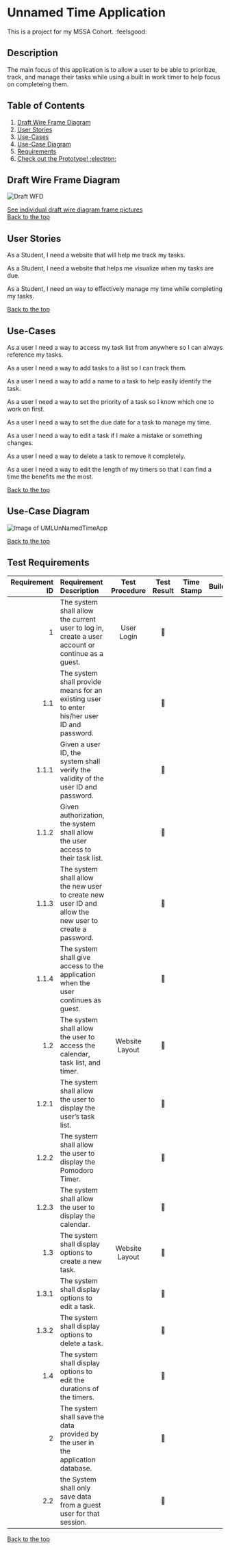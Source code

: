 # Unnamed Time Application
This is a project for my MSSA Cohort. :feelsgood:

## Description
The main focus of this application is to allow a user to be able to prioritize, track, and manage their tasks while using a built in work timer to help focus on completeing them.

## Table of Contents
1. [Draft Wire Frame Diagram](https://github.com/jonathan-f-gomez/unnamed-time-application#draft-wire-frame-diagram)
1. [User Stories](https://github.com/jonathan-f-gomez/unnamed-time-application#user-stories)
1. [Use-Cases](https://github.com/jonathan-f-gomez/unnamed-time-application#use-cases)
1. [Use-Case Diagram](https://github.com/jonathan-f-gomez/unnamed-time-application#use-case-diagram)
1. [Requirements](https://github.com/jonathan-f-gomez/unnamed-time-application#test-requirements)
1. [Check out the Prototype!  :electron:](https://github.com/jonathan-f-gomez/unnamed-time-application/blob/main/Prototype/README.MD#prototype-for-the-uta)<br />




## Draft Wire Frame Diagram
![Draft WFD](https://github.com/jonathan-f-gomez/unnamed-time-application/blob/main/Requirements/Wire-Frame-Diagram/UTAFull.jpg)


[See individual draft wire diagram frame pictures](https://github.com/jonathan-f-gomez/unnamed-time-application/blob/main/Requirements/Wire-Frame-Diagram)<br />
[Back to the top](https://github.com/jonathan-f-gomez/unnamed-time-application#unnamed-time-application)


## User Stories
As a Student, I need a website that will help me track my tasks.

As a Student, I need a website that helps me visualize when my tasks are due.

As a Student, I need an way to effectively manage my time while completing my tasks.

[Back to the top](https://github.com/jonathan-f-gomez/unnamed-time-application#unnamed-time-application)

## Use-Cases

As a user I need a way to access my task list from anywhere so I can always reference my tasks.

As a user I need a way to add tasks to a list so I can track them.

As a user I need a way to add a name to a task to help easily identify the task.

As a user I need a way to set the priority of a task so I know which one to work on first.

As a user I need a way to set the due date for a task to manage my time.

As a user I need a way to edit a task if I make a mistake or something changes.

As a user I need a way to delete a task to remove it completely.

As a user I need a way to edit the length of my timers so that I can find a time the benefits me the most.

[Back to the top](https://github.com/jonathan-f-gomez/unnamed-time-application#unnamed-time-application)

## Use-Case Diagram
![Image of UMLUnNamedTimeApp](https://github.com/jonathan-f-gomez/unnamed-time-application/blob/main/Requirements/UMLUnNamedTimeApp.jpg)

[Back to the top](https://github.com/jonathan-f-gomez/unnamed-time-application#unnamed-time-application)

## Test Requirements
| Requirement ID | Requirement Description | Test Procedure | Test Result | Time Stamp | Build |
|----:|:----|:----:|:----:|:----:|:----:|
| 1 | The system shall allow the current user to log in, create a user account or continue as a guest.	| User Login | :red_circle: |  |  |
| 1.1 | The system shall provide means for an existing user to enter his/her user ID and password.	|  | :red_circle: |  |  |
| 1.1.1 | Given a user ID, the system shall verify the validity of the user ID and password. |  | :red_circle: |  |  |
| 1.1.2 | Given authorization, the system shall allow the user access to their task list.	|  | :red_circle: |  |  |
| 1.1.3 | The system shall allow the new user to create new user ID and allow the new user to create a password. |  | :red_circle: |  |  |
| 1.1.4 | The system shall give access to the application when the user continues as guest.	|  | :red_circle: |  |  |
| 1.2 | The system shall allow the user to access the calendar, task list, and timer.	| Website Layout | :red_circle: |  |  |
| 1.2.1 | The system shall allow the user to display the user’s task list.	|  | :red_circle: |  |  |
| 1.2.2 | The system shall allow the user to display the Pomodoro Timer. |  | :red_circle: |  |  |
| 1.2.3 | The system shall allow the user to display the calendar.	|  | :red_circle: |  |  |
| 1.3 | The system shall display options to create a new task.	| Website Layout | :red_circle: |  |  |
| 1.3.1 | The system shall display options to edit a task.		|  | :red_circle: |  |  |
| 1.3.2 | The system shall display options to delete a task.	|  | :red_circle: |  |  |
| 1.4 | The system shall display options to edit the durations of the timers.	|  | :red_circle: |  |  |
| 2 | The system shall save the data provided by the user in the application database.	|  | :red_circle: |  |  |
| 2.2 | the System shall only save data from a guest user for that session.	|  | :red_circle: |  |  |

[Back to the top](https://github.com/jonathan-f-gomez/unnamed-time-application#unnamed-time-application)


